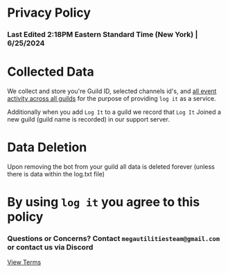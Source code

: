 # Privacy Policy
### Last Edited 2:18PM Eastern Standard Time (New York) | 6/25/2024

# Collected Data
We collect and store you're Guild ID, selected channels id's, and [all event activity across all guilds](transparency.md) for the purpose of providing `log it` as a service.

Additionally when you add `Log It` to a guild we record that `Log It` Joined a new guild (guild name is recorded) in our support server.

# Data Deletion
Upon removing the bot from your guild all data is deleted forever (unless there is data within the log.txt file)

# By using `log it` you agree to this policy

### Questions or Concerns? Contact `megautilitiesteam@gmail.com` or contact us via Discord

[View Terms](terms.md)
